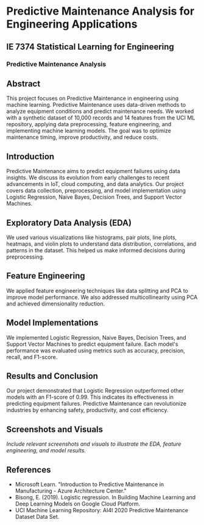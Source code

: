 # Predictive Maintenance Analysis for Engineering Applications

## IE 7374 Statistical Learning for Engineering
### Predictive Maintenance Analysis

## Abstract
This project focuses on Predictive Maintenance in engineering using machine learning. Predictive Maintenance uses data-driven methods to analyze equipment conditions and predict maintenance needs. We worked with a synthetic dataset of 10,000 records and 14 features from the UCI ML repository, applying data preprocessing, feature engineering, and implementing machine learning models. The goal was to optimize maintenance timing, improve productivity, and reduce costs.

## Introduction
Predictive Maintenance aims to predict equipment failures using data insights. We discuss its evolution from early challenges to recent advancements in IoT, cloud computing, and data analytics. Our project covers data collection, preprocessing, and model implementation using Logistic Regression, Naive Bayes, Decision Trees, and Support Vector Machines.

## Exploratory Data Analysis (EDA)
We used various visualizations like histograms, pair plots, line plots, heatmaps, and violin plots to understand data distribution, correlations, and patterns in the dataset. This helped us make informed decisions during preprocessing.

## Feature Engineering
We applied feature engineering techniques like data splitting and PCA to improve model performance. We also addressed multicollinearity using PCA and achieved dimensionality reduction.

## Model Implementations
We implemented Logistic Regression, Naive Bayes, Decision Trees, and Support Vector Machines to predict equipment failure. Each model's performance was evaluated using metrics such as accuracy, precision, recall, and F1-score.

## Results and Conclusion
Our project demonstrated that Logistic Regression outperformed other models with an F1-score of 0.99. This indicates its effectiveness in predicting equipment failures. Predictive Maintenance can revolutionize industries by enhancing safety, productivity, and cost efficiency.

## Screenshots and Visuals
*Include relevant screenshots and visuals to illustrate the EDA, feature engineering, and model results.*

## References
- Microsoft Learn. "Introduction to Predictive Maintenance in Manufacturing - Azure Architecture Center."
- Bisong, E. (2019). Logistic regression. In Building Machine Learning and Deep Learning Models on Google Cloud Platform.
- UCI Machine Learning Repository: AI4I 2020 Predictive Maintenance Dataset Data Set.
